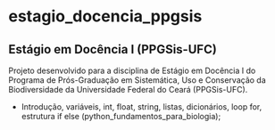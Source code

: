 # estagio_docencia_ppgsis
## Estágio em Docência I (PPGSis-UFC)
Projeto desenvolvido para a disciplina de Estágio em Docência I do Programa de Prós-Graduação em Sistemática, Uso e Conservação da Biodiversidade da Universidade Federal do Ceará (PPGSis-UFC).

* Introdução, variáveis, int, float, string, listas, dicionários, loop for, estrutura if else (python_fundamentos_para_biologia);
